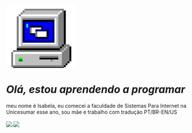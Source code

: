 <img  alt="PC GIF" src="https://github.com/TheDudeThatCode/TheDudeThatCode/blob/master/Assets/PC.gif" width="190" />

  # _Olá, estou aprendendo a programar_ <h4> 

meu nome é Isabela, eu comecei a faculdade de Sistemas Para Internet na Unicesumar esse ano, sou mãe e trabalho com tradução PT/BR-EN/US

<a href="https://github.com/anuraghazra/github-readme-stats">
  <img height=200 align="center" src="https://github-readme-stats.vercel.app/api?username=ifcruzbmv" />
</a>
<a href="https://github.com/anuraghazra/convoychat">
  <img height=200 align="center" src="https://github-readme-stats.vercel.app/api/top-langs?username=ifcruzbmv&layout=compact&langs_count=8&card_width=320" />
</a>
